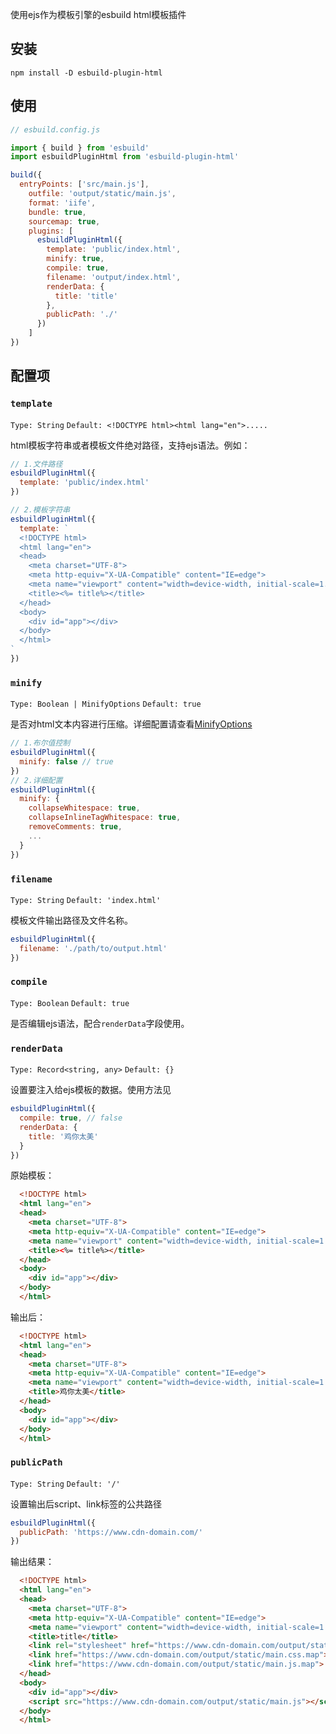 使用ejs作为模板引擎的esbuild html模板插件
## 安装
`npm install -D esbuild-plugin-html`

## 使用
```js
// esbuild.config.js

import { build } from 'esbuild'
import esbuildPluginHtml from 'esbuild-plugin-html'

build({
  entryPoints: ['src/main.js'],
    outfile: 'output/static/main.js',
    format: 'iife',
    bundle: true,
    sourcemap: true,
    plugins: [
      esbuildPluginHtml({
        template: 'public/index.html',
        minify: true,
        compile: true,
        filename: 'output/index.html',
        renderData: {
          title: 'title'
        },
        publicPath: './'
      })
    ]
})
```

## 配置项
### `template`
`Type: String`
`Default: <!DOCTYPE html><html lang="en">.....`

html模板字符串或者模板文件绝对路径，支持ejs语法。例如：
```js
// 1.文件路径
esbuildPluginHtml({
  template: 'public/index.html'
})

// 2.模板字符串
esbuildPluginHtml({
  template: `
  <!DOCTYPE html>
  <html lang="en">
  <head>
    <meta charset="UTF-8">
    <meta http-equiv="X-UA-Compatible" content="IE=edge">
    <meta name="viewport" content="width=device-width, initial-scale=1.0">
    <title><%= title%></title>
  </head>
  <body>
    <div id="app"></div>
  </body>
  </html>
`
})
```
### `minify`
`Type: Boolean | MinifyOptions`
`Default: true`

是否对html文本内容进行压缩。详细配置请查看[MinifyOptions](https://www.npmjs.com/package/html-minifier-terser?activeTab=readme)
```js
// 1.布尔值控制
esbuildPluginHtml({
  minify: false // true
})
// 2.详细配置
esbuildPluginHtml({
  minify: {
    collapseWhitespace: true,
    collapseInlineTagWhitespace: true,
    removeComments: true,
    ...
  }
})
```
### `filename`
`Type: String`
`Default: 'index.html'`

模板文件输出路径及文件名称。
```js
esbuildPluginHtml({
  filename: './path/to/output.html'
})
```
### `compile`
`Type: Boolean`
`Default: true`

是否编辑ejs语法，配合`renderData`字段使用。
### `renderData`
`Type: Record<string, any>`
`Default: {}`

设置要注入给ejs模板的数据。使用方法见
```js
esbuildPluginHtml({
  compile: true, // false
  renderData: {
    title: '鸡你太美'
  }
})
```
原始模板：
```html
  <!DOCTYPE html>
  <html lang="en">
  <head>
    <meta charset="UTF-8">
    <meta http-equiv="X-UA-Compatible" content="IE=edge">
    <meta name="viewport" content="width=device-width, initial-scale=1.0">
    <title><%= title%></title>
  </head>
  <body>
    <div id="app"></div>
  </body>
  </html>
```
输出后：
```html
  <!DOCTYPE html>
  <html lang="en">
  <head>
    <meta charset="UTF-8">
    <meta http-equiv="X-UA-Compatible" content="IE=edge">
    <meta name="viewport" content="width=device-width, initial-scale=1.0">
    <title>鸡你太美</title>
  </head>
  <body>
    <div id="app"></div>
  </body>
  </html>
```
### `publicPath`
`Type: String`
`Default: '/'`

设置输出后script、link标签的公共路径
```js
esbuildPluginHtml({
  publicPath: 'https://www.cdn-domain.com/'
})
```
输出结果：
```html
  <!DOCTYPE html>
  <html lang="en">
  <head>
    <meta charset="UTF-8">
    <meta http-equiv="X-UA-Compatible" content="IE=edge">
    <meta name="viewport" content="width=device-width, initial-scale=1.0">
    <title>title</title>
    <link rel="stylesheet" href="https://www.cdn-domain.com/output/static/main.css">
    <link href="https://www.cdn-domain.com/output/static/main.css.map">
    <link href="https://www.cdn-domain.com/output/static/main.js.map">
  </head>
  <body>
    <div id="app"></div>
    <script src="https://www.cdn-domain.com/output/static/main.js"></script>
  </body>
  </html>
```

